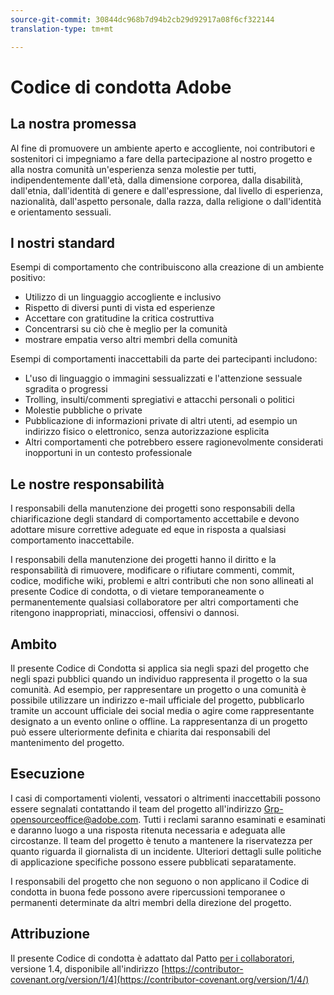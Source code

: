 ```yaml
---
source-git-commit: 30844dc968b7d94b2cb29d92917a08f6cf322144
translation-type: tm+mt

---
```

# Codice di condotta Adobe

## La nostra promessa

Al fine di promuovere un ambiente aperto e accogliente, noi contributori e sostenitori ci impegniamo a fare della partecipazione al nostro progetto e alla nostra comunità un'esperienza senza molestie per tutti, indipendentemente dall'età, dalla dimensione corporea, dalla disabilità, dall'etnia, dall'identità di genere e dall'espressione, dal livello di esperienza, nazionalità, dall'aspetto personale, dalla razza, dalla religione o dall'identità e orientamento sessuali.

## I nostri standard

Esempi di comportamento che contribuiscono alla creazione di un ambiente positivo:

* Utilizzo di un linguaggio accogliente e inclusivo
* Rispetto di diversi punti di vista ed esperienze
* Accettare con gratitudine la critica costruttiva
* Concentrarsi su ciò che è meglio per la comunità
* mostrare empatia verso altri membri della comunità

Esempi di comportamenti inaccettabili da parte dei partecipanti includono:

* L'uso di linguaggio o immagini sessualizzati e l'attenzione sessuale sgradita o progressi
* Trolling, insulti/commenti spregiativi e attacchi personali o politici
* Molestie pubbliche o private
* Pubblicazione di informazioni private di altri utenti, ad esempio un indirizzo fisico o elettronico, senza autorizzazione esplicita
* Altri comportamenti che potrebbero essere ragionevolmente considerati inopportuni in un contesto professionale

## Le nostre responsabilità

I responsabili della manutenzione dei progetti sono responsabili della chiarificazione degli standard di comportamento accettabile e devono adottare misure correttive adeguate ed eque in risposta a qualsiasi comportamento inaccettabile.

I responsabili della manutenzione dei progetti hanno il diritto e la responsabilità di rimuovere, modificare o rifiutare commenti, commit, codice, modifiche wiki, problemi e altri contributi che non sono allineati al presente Codice di condotta, o di vietare temporaneamente o permanentemente qualsiasi collaboratore per altri comportamenti che ritengono inappropriati, minacciosi, offensivi o dannosi.

## Ambito

Il presente Codice di Condotta si applica sia negli spazi del progetto che negli spazi pubblici quando un individuo rappresenta il progetto o la sua comunità. Ad esempio, per rappresentare un progetto o una comunità è possibile utilizzare un indirizzo e-mail ufficiale del progetto, pubblicarlo tramite un account ufficiale dei social media o agire come rappresentante designato a un evento online o offline. La rappresentanza di un progetto può essere ulteriormente definita e chiarita dai responsabili del mantenimento del progetto.

## Esecuzione

I casi di comportamenti violenti, vessatori o altrimenti inaccettabili possono essere segnalati contattando il team del progetto all'indirizzo Grp-opensourceoffice@adobe.com. Tutti i reclami saranno esaminati e esaminati e daranno luogo a una risposta ritenuta necessaria e adeguata alle circostanze. Il team del progetto è tenuto a mantenere la riservatezza per quanto riguarda il giornalista di un incidente.
Ulteriori dettagli sulle politiche di applicazione specifiche possono essere pubblicati separatamente.

I responsabili del progetto che non seguono o non applicano il Codice di condotta in buona fede possono avere ripercussioni temporanee o permanenti determinate da altri membri della direzione del progetto.

## Attribuzione

Il presente Codice di condotta è adattato dal Patto [per i collaboratori](https://contributor-covenant.org), versione 1.4, disponibile all'indirizzo [https://contributor-covenant.org/version/1/4](https://contributor-covenant.org/version/1/4/)
